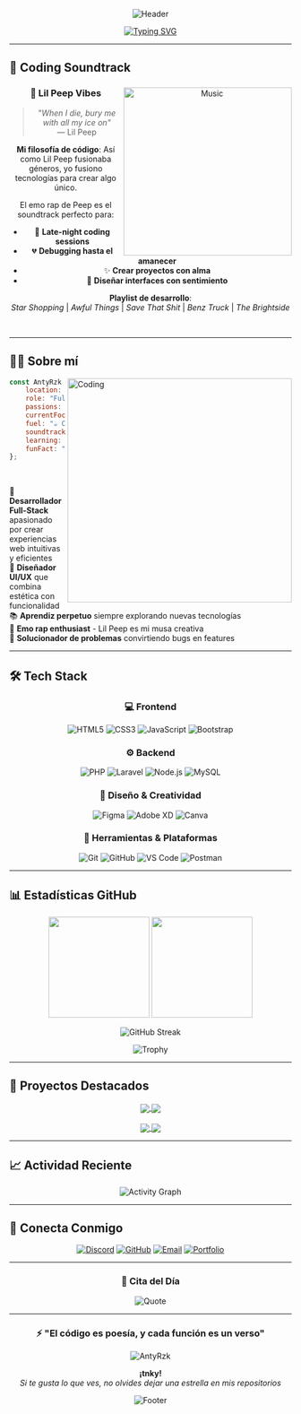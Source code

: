 <div align="center">

![Header](https://capsule-render.vercel.app/api?type=waving&color=gradient&customColorList=12,14,18,20,24&height=200&section=header&text=AntyRzk&fontSize=80&fontColor=fff&animation=fadeIn&fontAlignY=38&desc=Full-Stack%20Developer%20%7C%20UI/UX%20Designer&descAlignY=55&descAlign=50)

</div>

<div align="center">
  
[![Typing SVG](https://readme-typing-svg.demolab.com?font=Fira+Code&weight=600&size=28&duration=3000&pause=1000&color=F87171&center=true&vCenter=true&random=false&width=600&lines=Transformando+ideas+en+c%C3%B3digo;Creando+experiencias+digitales;Full-Stack+Developer;Apasionado+por+la+tecnolog%C3%ADa)](https://git.io/typing-svg)

</div>

---

## 🎵 Coding Soundtrack

<div align="center">

<img align="right" alt="Music" width="300" src="https://media.giphy.com/media/l0HlQXlQ3nHyLMvte/giphy.gif">

### 🖤 Lil Peep Vibes

> *"When I die, bury me with all my ice on"*  
> — Lil Peep

**Mi filosofía de código**: Así como Lil Peep fusionaba géneros, yo fusiono tecnologías para crear algo único.

El emo rap de Peep es el soundtrack perfecto para:
- 🌙 **Late-night coding sessions**
- 💔 **Debugging hasta el amanecer**
- ✨ **Crear proyectos con alma**
- 🎨 **Diseñar interfaces con sentimiento**

**Playlist de desarrollo**:  
*Star Shopping* | *Awful Things* | *Save That Shit* | *Benz Truck* | *The Brightside*

</div>

<br clear="right"/>

---

## 👨‍💻 Sobre mí

<img align="right" alt="Coding" width="400" src="https://user-images.githubusercontent.com/74038190/229223263-cf2e4b07-2615-4f87-9c38-e37600f8381a.gif">

```javascript
const AntyRzk = {
    location: "México 🇲🇽",
    role: "Full-Stack Developer",
    passions: ["Web Development", "UI/UX Design", "Open Source"],
    currentFocus: "Building scalable web applications",
    fuel: "☕ Café + 🍕 Pizza",
    soundtrack: "🎵 Lil Peep on repeat",
    learning: ["React", "TypeScript", "Cloud Services"],
    funFact: "El mejor código se escribe a medianoche con emo rap"
};
```

<br>

🌟 **Desarrollador Full-Stack** apasionado por crear experiencias web intuitivas y eficientes  
🎨 **Diseñador UI/UX** que combina estética con funcionalidad  
📚 **Aprendiz perpetuo** siempre explorando nuevas tecnologías  
🎵 **Emo rap enthusiast** - Lil Peep es mi musa creativa  
🚀 **Solucionador de problemas** convirtiendo bugs en features

---

## 🛠️ Tech Stack

<div align="center">

### 💻 Frontend
![HTML5](https://img.shields.io/badge/HTML5-E34F26?style=for-the-badge&logo=html5&logoColor=white)
![CSS3](https://img.shields.io/badge/CSS3-1572B6?style=for-the-badge&logo=css3&logoColor=white)
![JavaScript](https://img.shields.io/badge/JavaScript-F7DF1E?style=for-the-badge&logo=javascript&logoColor=black)
![Bootstrap](https://img.shields.io/badge/Bootstrap-7952B3?style=for-the-badge&logo=bootstrap&logoColor=white)

### ⚙️ Backend
![PHP](https://img.shields.io/badge/PHP-777BB4?style=for-the-badge&logo=php&logoColor=white)
![Laravel](https://img.shields.io/badge/Laravel-FF2D20?style=for-the-badge&logo=laravel&logoColor=white)
![Node.js](https://img.shields.io/badge/Node.js-339933?style=for-the-badge&logo=nodedotjs&logoColor=white)
![MySQL](https://img.shields.io/badge/MySQL-4479A1?style=for-the-badge&logo=mysql&logoColor=white)

### 🎨 Diseño & Creatividad
![Figma](https://img.shields.io/badge/Figma-F24E1E?style=for-the-badge&logo=figma&logoColor=white)
![Adobe XD](https://img.shields.io/badge/Adobe%20XD-470137?style=for-the-badge&logo=Adobe%20XD&logoColor=FF61F6)
![Canva](https://img.shields.io/badge/Canva-00C4CC?style=for-the-badge&logo=Canva&logoColor=white)

### 🔧 Herramientas & Plataformas
![Git](https://img.shields.io/badge/Git-F05032?style=for-the-badge&logo=git&logoColor=white)
![GitHub](https://img.shields.io/badge/GitHub-181717?style=for-the-badge&logo=github&logoColor=white)
![VS Code](https://img.shields.io/badge/VS%20Code-007ACC?style=for-the-badge&logo=visual-studio-code&logoColor=white)
![Postman](https://img.shields.io/badge/Postman-FF6C37?style=for-the-badge&logo=Postman&logoColor=white)

</div>

---

## 📊 Estadísticas GitHub

<div align="center">

<img height="180em" src="https://github-readme-stats.vercel.app/api?username=AntyRzk&show_icons=true&theme=radical&hide_border=true&bg_color=0D1117&text_color=FFFFFF&icon_color=F87171&title_color=F87171&count_private=true&include_all_commits=true"/>
<img height="180em" src="https://github-readme-stats.vercel.app/api/top-langs/?username=AntyRzk&layout=compact&theme=radical&hide_border=true&bg_color=0D1117&text_color=FFFFFF&title_color=F87171&langs_count=8"/>

</div>

<div align="center">
  
![GitHub Streak](https://streak-stats.demolab.com?user=AntyRzk&theme=radical&hide_border=true&background=0D1117&ring=F87171&fire=F87171&currStreakLabel=F87171)

</div>

<div align="center">

![Trophy](https://github-profile-trophy.vercel.app/?username=AntyRzk&theme=radical&no-frame=true&no-bg=true&row=1&column=7)

</div>

---

## 🚀 Proyectos Destacados

<div align="center">

<a href="https://github.com/AntyRzk">
  <img align="center" src="https://github-readme-stats.vercel.app/api/pin/?username=AntyRzk&repo=tu-proyecto-1&theme=radical&hide_border=true&bg_color=0D1117&title_color=F87171&icon_color=F87171" />
</a>
<a href="https://github.com/AntyRzk">
  <img align="center" src="https://github-readme-stats.vercel.app/api/pin/?username=AntyRzk&repo=tu-proyecto-2&theme=radical&hide_border=true&bg_color=0D1117&title_color=F87171&icon_color=F87171" />
</a>

</div>

<br>

<div align="center">

<a href="https://github.com/AntyRzk">
  <img align="center" src="https://github-readme-stats.vercel.app/api/pin/?username=AntyRzk&repo=tu-proyecto-3&theme=radical&hide_border=true&bg_color=0D1117&title_color=F87171&icon_color=F87171" />
</a>
<a href="https://github.com/AntyRzk">
  <img align="center" src="https://github-readme-stats.vercel.app/api/pin/?username=AntyRzk&repo=tu-proyecto-4&theme=radical&hide_border=true&bg_color=0D1117&title_color=F87171&icon_color=F87171" />
</a>

</div>

---

## 📈 Actividad Reciente

<div align="center">

![Activity Graph](https://github-readme-activity-graph.vercel.app/graph?username=AntyRzk&theme=react-dark&hide_border=true&bg_color=0D1117&color=F87171&line=F87171&point=FFFFFF)

</div>

---

## 🤝 Conecta Conmigo

<div align="center">

[![Discord](https://img.shields.io/badge/Discord-5865F2?style=for-the-badge&logo=discord&logoColor=white)](https://discord.com/users/592915435071078488)
[![GitHub](https://img.shields.io/badge/GitHub-181717?style=for-the-badge&logo=github&logoColor=white)](https://github.com/AntyRzk)
[![Email](https://img.shields.io/badge/Email-D14836?style=for-the-badge&logo=gmail&logoColor=white)](mailto:tu-email@ejemplo.com)
[![Portfolio](https://img.shields.io/badge/Portfolio-FF5722?style=for-the-badge&logo=google-chrome&logoColor=white)](https://tu-portfolio.com)

</div>

---

<div align="center">

### 💭 Cita del Día

![Quote](https://quotes-github-readme.vercel.app/api?type=horizontal&theme=radical)

</div>

---

<div align="center">

### ⚡ "El código es poesía, y cada función es un verso"

<img src="https://komarev.com/ghpvc/?username=AntyRzk&label=Visitas%20al%20Perfil&color=F87171&style=for-the-badge" alt="AntyRzk" />

**¡tnky!**  
*Si te gusta lo que ves, no olvides dejar una estrella en mis repositorios*

![Footer](https://capsule-render.vercel.app/api?type=waving&color=gradient&height=100&section=footer&text=またね!&fontSize=40&fontColor=ffffff)

</div>
